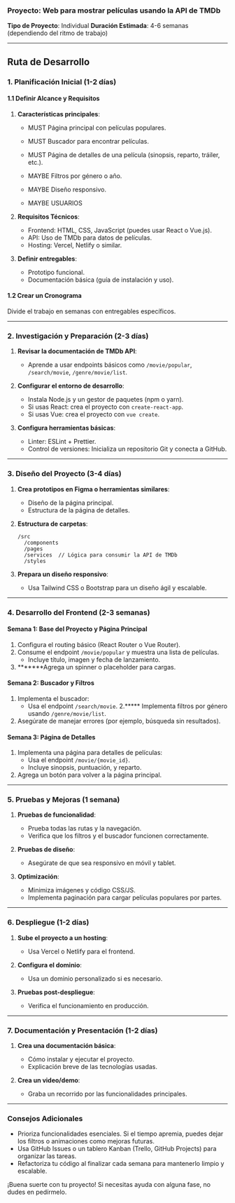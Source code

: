 ### Proyecto: Web para mostrar películas usando la API de TMDb
**Tipo de Proyecto**: Individual
**Duración Estimada**: 4-6 semanas (dependiendo del ritmo de trabajo)

---

## **Ruta de Desarrollo**

### **1. Planificación Inicial (1-2 días)**

#### **1.1 Definir Alcance y Requisitos**
1. **Características principales**:
   - MUST Página principal con películas populares.
   - MUST Buscador para encontrar películas.
   - MUST Página de detalles de una película (sinopsis, reparto, tráiler, etc.).

   - MAYBE Filtros por género o año.
   - MAYBE Diseño responsivo.
   - MAYBE USUARIOS

2. **Requisitos Técnicos**:
   - Frontend: HTML, CSS, JavaScript (puedes usar React o Vue.js).
   - API: Uso de TMDb para datos de películas.
   - Hosting: Vercel, Netlify o similar.

3. **Definir entregables**:
   - Prototipo funcional.
   - Documentación básica (guía de instalación y uso).

#### **1.2 Crear un Cronograma**
Divide el trabajo en semanas con entregables específicos.

---

### **2. Investigación y Preparación (2-3 días)**

1. **Revisar la documentación de TMDb API**:
   - Aprende a usar endpoints básicos como `/movie/popular`, `/search/movie`, `/genre/movie/list`.

2. **Configurar el entorno de desarrollo**:
   - Instala Node.js y un gestor de paquetes (npm o yarn).
   - Si usas React: crea el proyecto con `create-react-app`.
   - Si usas Vue: crea el proyecto con `vue create`.

3. **Configura herramientas básicas**:
   - Linter: ESLint + Prettier.
   - Control de versiones: Inicializa un repositorio Git y conecta a GitHub.

---

### **3. Diseño del Proyecto (3-4 días)**

1. **Crea prototipos en Figma o herramientas similares**:
   - Diseño de la página principal.
   - Estructura de la página de detalles.

2. **Estructura de carpetas**:
   ```
   /src
     /components
     /pages
     /services  // Lógica para consumir la API de TMDb
     /styles
   ```

3. **Prepara un diseño responsivo**:
   - Usa Tailwind CSS o Bootstrap para un diseño ágil y escalable.

---

### **4. Desarrollo del Frontend (2-3 semanas)**

#### **Semana 1: Base del Proyecto y Página Principal**
1. Configura el routing básico (React Router o Vue Router).
2. Consume el endpoint `/movie/popular` y muestra una lista de películas.
   - Incluye título, imagen y fecha de lanzamiento.
3. *******Agrega un spinner o placeholder para cargas.

#### **Semana 2: Buscador y Filtros**
1. Implementa el buscador:
   - Usa el endpoint `/search/movie`.
2.***** Implementa filtros por género usando `/genre/movie/list`.
3. Asegúrate de manejar errores (por ejemplo, búsqueda sin resultados).

#### **Semana 3: Página de Detalles**
1. Implementa una página para detalles de películas:
   - Usa el endpoint `/movie/{movie_id}`.
   - Incluye sinopsis, puntuación, y reparto.
2. Agrega un botón para volver a la página principal.

---

### **5. Pruebas y Mejoras (1 semana)**

1. **Pruebas de funcionalidad**:
   - Prueba todas las rutas y la navegación.
   - Verifica que los filtros y el buscador funcionen correctamente.

2. **Pruebas de diseño**:
   - Asegúrate de que sea responsivo en móvil y tablet.

3. **Optimización**:
   - Minimiza imágenes y código CSS/JS.
   - Implementa paginación para cargar películas populares por partes.

---

### **6. Despliegue (1-2 días)**

1. **Sube el proyecto a un hosting**:
   - Usa Vercel o Netlify para el frontend.

2. **Configura el dominio**:
   - Usa un dominio personalizado si es necesario.

3. **Pruebas post-despliegue**:
   - Verifica el funcionamiento en producción.

---

### **7. Documentación y Presentación (1-2 días)**

1. **Crea una documentación básica**:
   - Cómo instalar y ejecutar el proyecto.
   - Explicación breve de las tecnologías usadas.

2. **Crea un video/demo**:
   - Graba un recorrido por las funcionalidades principales.

---

### **Consejos Adicionales**
- Prioriza funcionalidades esenciales. Si el tiempo apremia, puedes dejar los filtros o animaciones como mejoras futuras.
- Usa GitHub Issues o un tablero Kanban (Trello, GitHub Projects) para organizar las tareas.
- Refactoriza tu código al finalizar cada semana para mantenerlo limpio y escalable.

¡Buena suerte con tu proyecto! Si necesitas ayuda con alguna fase, no dudes en pedírmelo.

